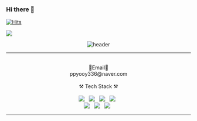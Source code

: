 ### Hi there 👋

[![Hits](https://hits.seeyoufarm.com/api/count/incr/badge.svg?url=https%3A%2F%2Fgithub.com%2Fppyooy336%2Fhit-counter&count_bg=%2379C83D&title_bg=%23555555&icon=&icon_color=%23E7E7E7&title=hits&edge_flat=false)](https://github.com/SeungYongChoi)

<image src="https://img.shields.io/github/followers/SeungYongChoi?style=social">
 
<div align="center">

  ![header](https://capsule-render.vercel.app/api?type=waving&color=gradient&customColorList=14&height=220&section=header&text=Welcome&fontAlignY=40&fontSize=70&desc=SeungyongChoi's%20GitHub&descAlign=65&descAlignY=55&descSize=20)

  ---



  <br/>
  📧Email📧<br/>ppyooy336@naver.com
  <br/>

  
  <br/>
  ⚒️ Tech Stack ⚒️
  <br/>
  <br/>

  <a>
  <img src="https://img.shields.io/badge/Node.js-339933?style=flat-square&logo=Node.js&logoColor=white">  &nbsp
  <img src="https://img.shields.io/badge/JavaScript-F7DF1E?style=flat-square&logo=JavaScript&logoColor=white"> &nbsp
  <img src="https://img.shields.io/badge/Java-007396?style=flat-square&logo=Java&logoColor=white"/> &nbsp
  <img src="https://img.shields.io/badge/Spring Boot-6DB33F?style=flat-square&logo=Spring Boot&logoColor=white"/> &nbsp
  <br/>
  <img src="https://img.shields.io/badge/MySQL-4479A1?style=flat-square&logo=MySQL&logoColor=white"/> &nbsp
  <img src="https://img.shields.io/badge/Docker-2496ED?style=flat-square&logo=Docker&logoColor=white"/> &nbsp
  <img src="https://img.shields.io/badge/AWS-FFAD00?style=flat-square&logo=AmazonAWS&logoColor=white"/> &nbsp
  </a>  

  ---
  <br/>
  


<!--
**SeungYongChoi/SeungYongChoi** is a ✨ _special_ ✨ repository because its `README.md` (this file) appears on your GitHub profile.

Here are some ideas to get you started:

- 🔭 I’m currently working on ...
- 🌱 I’m currently learning ...
- 👯 I’m looking to collaborate on ...
- 🤔 I’m looking for help with ...
- 💬 Ask me about ...
- 📫 How to reach me: ...
- 😄 Pronouns: ...
- ⚡ Fun fact: ...
-->

